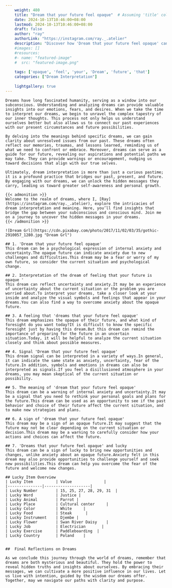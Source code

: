```yaml
---
    weight: 480
    title: "Dream that your future feel opaque"  # Assuming 'title' column exists
    date: 2024-10-13T10:46:00+08:00
    lastmod: 2024-10-13T10:46:00+08:00
    draft: false
    author: "ray"
    authorLink: "https://instagram.com/ray._.atelier"
    description: "Discover how 'Dream that your future feel opaque' can interpret your future and uncover its significant meanings in your life."
    #images: []
    #resources:
    #- name: "featured-image"
    #  src: "featured-image.png"
    
    tags: ['opaque', 'feel', 'your', 'Dream', 'future', 'that']
    categories: ["Dream Interpretation"]
    
    lightgallery: true
---
```

    
    Dreams have long fascinated humanity, serving as a window into our subconscious. Understanding and analyzing dreams can provide valuable insights into our emotions, fears, and desires. When we take the time to interpret our dreams, we begin to unravel the complex tapestry of our inner thoughts. This process not only helps us understand ourselves better but also allows us to connect our past experiences with our present circumstances and future possibilities.
    
    By delving into the meanings behind specific dreams, we can gain clarity about unresolved issues from our past. These dreams often reflect our memories, traumas, and lessons learned, reminding us of what we need to confront or embrace. Moreover, dreams can serve as a guide for our future, revealing our aspirations and potential paths we may take. They can provide warnings or encouragement, nudging us toward decisions that align with our true selves.
    
    Ultimately, dream interpretation is more than just a curious pastime; it is a profound practice that bridges our past, present, and future. By engaging with our dreams, we can unlock the hidden messages they carry, leading us toward greater self-awareness and personal growth.
    
    {{< admonition >}}
    Welcome to the realm of dreams, where I, [Ray](https://instagram.com/ray._.atelier), explore the intricacies of dream interpretation and meaning. Here, you’ll find insights that bridge the gap between your subconscious and conscious mind. Join me on a journey to uncover the hidden messages in your dreams.
    {{< /admonition >}}
    
    ![Dream Grl](https://cdn.pixabay.com/photo/2017/11/02/03/35/gothic-2910057_1280.jpg "Dream Grl")
    
    ## 1. 'Dream that your future feel opaque'
    This dream can be a psychological expression of internal anxiety and uncertainty.The opaque future can indicate anxiety due to new challenges and difficulties.This dream may be a fear or worry of my own future, so consider the current situation and psychological change.
    
    ## 2. Interpretation of the dream of feeling that your future is opaque '
    This dream can reflect uncertainty and anxiety.It may be an experience of uncertainty about the current situation or the problem you are worried about.To interpret your dreams, take a closer look at your inside and analyze the visual symbols and feelings that appear in your dreams.You can also find a way to overcome anxiety about the opaque future.
    
    ## 3. A feeling that 'dreams that your future feel opaque'
    This dream emphasizes the opaque of their future, and what kind of foresight do you want today?It is difficult to know the specific foresight just by having this dream.But this dream can remind the importance of preparing for the future in an uncertain situation.Today, it will be helpful to analyze the current situation closely and think about possible measures.
    
    ## 4. Signal 'Dream that your future feel opaque'
    This dream signal can be interpreted in a variety of ways.In general, it can indicate the same state as anxiety, uncertainty, fear of the future.In addition, symbols and emotions in dreams can also be interpreted as signals.If you feel a disillusioned atmosphere in your dreams, you may mean skeptical of the current situation or possibility.
    
    ## 5. The meaning of 'dream that your future feel opaque'
    This dream can be a warning of internal anxiety and uncertainty.It may be a signal that you need to rethink your personal goals and plans for the future.This dream can be used as an opportunity to see if the past behavior and choice of their future affect the current situation, and to make new strategies and plans.
    
    ## 6. A sign of 'dream that your future feel opaque'
    This dream may be a sign of an opaque future.It may suggest that the future may not be clear depending on the current situation or decision.This dream may be a warning to carefully consider how your actions and choices can affect the future.
    
    ## 7. 'Dreams that your future feel opaque' and lucky
    This dream can be a sign of lucky to bring new opportunities and changes, unlike anxiety about an opaque future.Anxiety felt in this dream may also provide opportunities to challenge yourself and seek new possibilities.This dream can help you overcome the fear of the future and welcome new changes.
    
    ## Lucky Item Overview
    | Lucky Item          | Value              |
    |---------------|--------------------|
    | Lucky Number        | 15, 25, 27, 28, 29, 31  |
    | Lucky Word          | Justice |
    | Lucky Animal        | Parrot |
    | Lucky Place         | Cultural center     |
    | Lucky Color         | White     |
    | Lucky Food          | Steak      |
    | Lucky Instrument    | Djembe |
    | Lucky Flower        | Swan River Daisy    |
    | Lucky Job           | Electrician       |
    | Lucky Exercise      | Paddleboarding  |
    | Lucky Country       | Poland    |
    
    
    ##  Final Reflections on Dreams
    
    As we conclude this journey through the world of dreams, remember that dreams are both mysterious and beautiful. They hold the power to reveal hidden truths and insights about ourselves. By embracing their messages, we can cultivate a more positive influence in our lives. Let us live with intention, guided by the wisdom our dreams offer. Together, may we navigate our paths with clarity and purpose.
    
